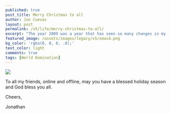```yaml
---
published: true
post_title: Merry Christmas to all
author: Jon Cuevas
layout: post
permalink: /v5/life/merry-christmas-to-all/
excerpt: "The year 2009 was a year that has seen so many changes in my life and career. Changes that introduced new challenges, and challenges that made me reflect on things I normally do not reflect on."
featured_image: /assets/images/legacy/v5/xmas4.png
bg_color: 'rgba(0, 0, 0, .8);'
text_color: light
comments: true
tags: [World Domination]
---
```


<div class="aligncenter"><img src="{{ site.baseurl }}/assets/images/legacy/v5/xmas4.png">
</div>

To all my friends, online and offline, may you have a blessed holiday season and God bless you all.

Cheers,

Jonathan

<!-- bg-post-stripe.gif -->
